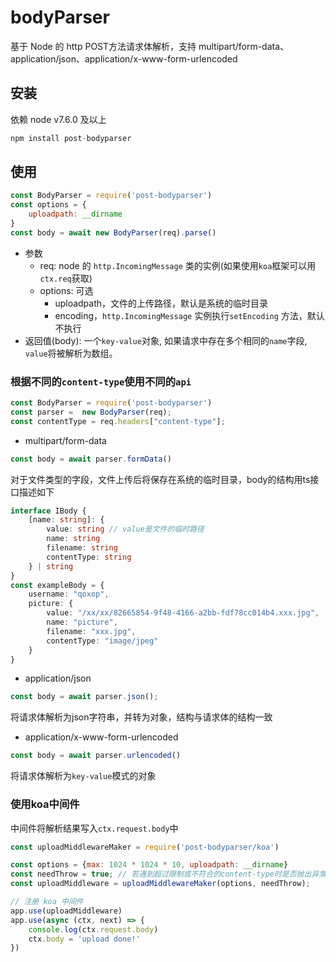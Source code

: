 # bodyParser
基于 Node 的 http POST方法请求体解析，支持 multipart/form-data、application/json、application/x-www-form-urlencoded

## 安装
依赖 node v7.6.0 及以上
```javascript
npm install post-bodyparser
```

## 使用
```javascript
const BodyParser = require('post-bodyparser')
const options = {
    uploadpath: __dirname
}
const body = await new BodyParser(req).parse()
```
- 参数
    - req: node 的 `http.IncomingMessage` 类的实例(如果使用`koa`框架可以用`ctx.req`获取)
    - options: 可选
        - uploadpath，文件的上传路径，默认是系统的临时目录
        - encoding，`http.IncomingMessage` 实例执行`setEncoding` 方法，默认不执行
- 返回值(body): 一个`key-value`对象, 如果请求中存在多个相同的`name`字段, `value`将被解析为数组。


### 根据不同的`content-type`使用不同的`api`
```javascript
const BodyParser = require('post-bodyparser')
const parser =  new BodyParser(req);
const contentType = req.headers["content-type"];
```
- multipart/form-data
```javascript
const body = await parser.formData()
```
对于文件类型的字段，文件上传后将保存在系统的临时目录，body的结构用ts接口描述如下
```typescript
interface IBody {
    [name: string]: {
        value: string // value是文件的临时路径
        name: string
        filename: string
        contentType: string
    } | string
}
const exampleBody = {
    username: "qoxop",
    picture: {
        value: "/xx/xx/82665854-9f48-4166-a2bb-fdf78cc014b4.xxx.jpg",
        name: "picture",
        filename: "xxx.jpg",
        contentType: "image/jpeg"
    }
}
```
- application/json
```javascript
const body = await parser.json();
```
将请求体解析为json字符串，并转为对象，结构与请求体的结构一致

- application/x-www-form-urlencoded
```javascript
const body = await parser.urlencoded()
```
将请求体解析为`key-value`模式的对象

### 使用koa中间件
中间件将解析结果写入`ctx.request.body`中
```javascript
const uploadMiddlewareMaker = require('post-bodyparser/koa')

const options = {max: 1024 * 1024 * 10, uploadpath: __dirname}
const needThrow = true; // 若遇到超过限制或不符合的content-type时是否抛出异常
const uploadMiddleware = uploadMiddlewareMaker(options, needThrow);

// 注册 koa 中间件
app.use(uploadMiddleware)
app.use(async (ctx, next) => {
    console.log(ctx.request.body)
    ctx.body = 'upload done!'
})
```